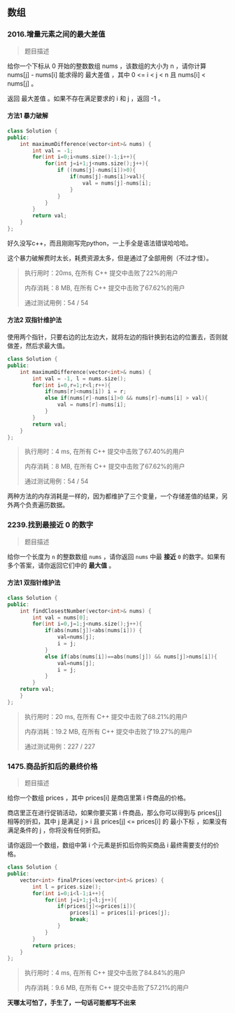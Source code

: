 ## 数组

### 2016.增量元素之间的最大差值

> 题目描述

给你一个下标从 0 开始的整数数组 nums ，该数组的大小为 n ，请你计算 nums[j] - nums[i] 能求得的 最大差值 ，其中 0 <= i < j < n 且 nums[i] < nums[j] 。

返回 最大差值 。如果不存在满足要求的 i 和 j ，返回 -1 。

#### 方法1 暴力破解

```c++
class Solution {
public:
    int maximumDifference(vector<int>& nums) {
        int val = -1;
        for(int i=0;i<nums.size()-1;i++){
            for(int j=i+1;j<nums.size();j++){
                if ((nums[j]-nums[i])>0){
                    if(nums[j]-nums[i]>val){
                        val = nums[j]-nums[i];
                    }
                }
            }
        }
        return val;
    }
};
```

好久没写c++，而且刚刚写完python，一上手全是语法错误哈哈哈。



这个暴力破解费时太长，耗费资源太多，但是通过了全部用例（不过才怪）。

> 执行用时：20ms, 在所有 C++ 提交中击败了22%的用户
>
> 内存消耗：8 MB, 在所有 C++ 提交中击败了67.62%的用户
>
> 通过测试用例：54 / 54

#### 方法2 双指针维护法

使用两个指针，只要右边的比左边大，就将左边的指针换到右边的位置去，否则就做差，然后求最大值。

```c++
class Solution {
public:
    int maximumDifference(vector<int>& nums) {
        int val = -1, l = nums.size();
        for(int i=0,r=1;r<l;r++){
            if(nums[r]<nums[i]) i = r;
            else if(nums[r]-nums[i]>0 && nums[r]-nums[i] > val){
                val = nums[r]-nums[i];
            }
        }
        return val;
    }
};
```

> 执行用时：4 ms, 在所有 C++ 提交中击败了67.40%的用户
>
> 内存消耗：8 MB, 在所有 C++ 提交中击败了67.62%的用户
>
> 通过测试用例：54 / 54

两种方法的内存消耗是一样的，因为都维护了三个变量，一个存储差值的结果，另外两个负责遍历数据。

### 2239.找到最接近 0 的数字

> 题目描述

给你一个长度为 `n` 的整数数组 `nums` ，请你返回 `nums` 中最 **接近** `0` 的数字。如果有多个答案，请你返回它们中的 **最大值** 。

#### 方法1 双指针维护法

```c++
class Solution {
public:
    int findClosestNumber(vector<int>& nums) {
        int val = nums[0];
        for(int i=0,j=1;j<nums.size();j++){
            if(abs(nums[j])<abs(nums[i])) {
                val=nums[j];
                i = j;
            }
            else if(abs(nums[i])==abs(nums[j]) && nums[j]>nums[i]){
                val=nums[j];
                i = j;
            }
        }
    return val;
    }
};
```

> 执行用时：20 ms, 在所有 C++ 提交中击败了68.21%的用户
>
> 内存消耗：19.2 MB, 在所有 C++ 提交中击败了19.27%的用户
>
> 通过测试用例：227 / 227

### 1475.商品折扣后的最终价格

> 题目描述

给你一个数组 prices ，其中 prices[i] 是商店里第 i 件商品的价格。

商店里正在进行促销活动，如果你要买第 i 件商品，那么你可以得到与 prices[j] 相等的折扣，其中 j 是满足 j > i 且 prices[j] <= prices[i] 的 最小下标 ，如果没有满足条件的 j ，你将没有任何折扣。

请你返回一个数组，数组中第 i 个元素是折扣后你购买商品 i 最终需要支付的价格。

 ```c++
 class Solution {
 public:
     vector<int> finalPrices(vector<int>& prices) {
         int l = prices.size();
         for(int i=0;i<l-1;i++){
             for(int j=i+1;j<l;j++){
                 if(prices[j]<=prices[i]){
                     prices[i] = prices[i]-prices[j];
                     break;
                 }
             }
         }
         return prices;
     }
 };
 ```

> 执行用时：4 ms, 在所有 C++ 提交中击败了84.84%的用户
>
> 内存消耗：9.6 MB, 在所有 C++ 提交中击败了57.21%的用户



**天哪太可怕了，手生了，一句话可能都写不出来**
